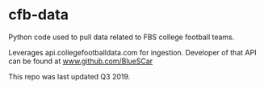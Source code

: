 # cfb-data

Python code used to pull data related to FBS college football teams. 

Leverages api.collegefootballdata.com for ingestion.  Developer of that API can be found at www.github.com/BlueSCar

This repo was last updated Q3 2019. 
